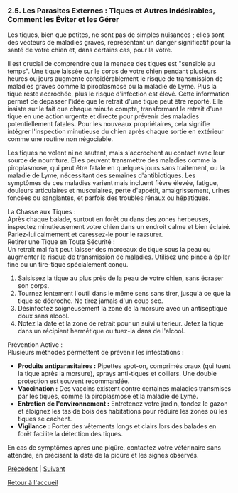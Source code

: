 ### **2.5. Les Parasites Externes : Tiques et Autres Indésirables, Comment les Éviter et les Gérer**

Les tiques, bien que petites, ne sont pas de simples nuisances ; elles sont des vecteurs de maladies graves, représentant un danger significatif pour la santé de votre chien et, dans certains cas, pour la vôtre.

Il est crucial de comprendre que la menace des tiques est "sensible au temps". Une tique laissée sur le corps de votre chien pendant plusieurs heures ou jours augmente considérablement le risque de transmission de maladies graves comme la piroplasmose ou la maladie de Lyme. Plus la tique reste accrochée, plus le risque d'infection est élevé. Cette information permet de dépasser l'idée que le retrait d'une tique peut être reporté. Elle insiste sur le fait que chaque minute compte, transformant le retrait d'une tique en une action urgente et directe pour prévenir des maladies potentiellement fatales. Pour les nouveaux propriétaires, cela signifie intégrer l'inspection minutieuse du chien après chaque sortie en extérieur comme une routine non négociable.

Les tiques ne volent ni ne sautent, mais s'accrochent au contact avec leur source de nourriture. Elles peuvent transmettre des maladies comme la piroplasmose, qui peut être fatale en quelques jours sans traitement, ou la maladie de Lyme, nécessitant des semaines d'antibiotiques. Les symptômes de ces maladies varient mais incluent fièvre élevée, fatigue, douleurs articulaires et musculaires, perte d'appétit, amaigrissement, urines foncées ou sanglantes, et parfois des troubles rénaux ou hépatiques.

La Chasse aux Tiques :  
Après chaque balade, surtout en forêt ou dans des zones herbeuses, inspectez minutieusement votre chien dans un endroit calme et bien éclairé. Parlez-lui calmement et caressez-le pour le rassurer.  
Retirer une Tique en Toute Sécurité :  
Un retrait mal fait peut laisser des morceaux de tique sous la peau ou augmenter le risque de transmission de maladies. Utilisez une pince à épiler fine ou un tire-tique spécialement conçu.

1.  Saisissez la tique au plus près de la peau de votre chien, sans écraser son corps.
2.  Tournez lentement l'outil dans le même sens sans tirer, jusqu'à ce que la tique se décroche. Ne tirez jamais d'un coup sec.
3.  Désinfectez soigneusement la zone de la morsure avec un antiseptique doux sans alcool.
4.  Notez la date et la zone de retrait pour un suivi ultérieur. Jetez la tique dans un récipient hermétique ou tuez-la dans de l'alcool.

Prévention Active :  
Plusieurs méthodes permettent de prévenir les infestations :

*   **Produits antiparasitaires :** Pipettes spot-on, comprimés oraux (qui tuent la tique après la morsure), sprays anti-tiques et colliers. Une double protection est souvent recommandée.
*   **Vaccination :** Des vaccins existent contre certaines maladies transmises par les tiques, comme la piroplasmose et la maladie de Lyme.
*   **Entretien de l'environnement :** Entretenez votre jardin, tondez le gazon et éloignez les tas de bois des habitations pour réduire les zones où les tiques se cachent.
*   **Vigilance :** Porter des vêtements longs et clairs lors des balades en forêt facilite la détection des tiques.

En cas de symptômes après une piqûre, contactez votre vétérinaire sans attendre, en précisant la date de la piqûre et les signes observés. 

[Précédent](./2.4_les_zoonoses.md) | [Suivant](./3.1_signes_d_urgence.md)

[Retour à l'accueil](../index.md) 